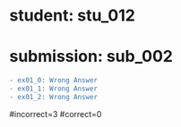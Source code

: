 # student: stu_012
# submission: sub_002

```diff
- ex01_0: Wrong Answer
- ex01_1: Wrong Answer
- ex01_2: Wrong Answer
```
#incorrect=3
#correct=0
